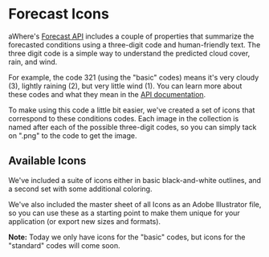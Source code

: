 # Forecast Icons

aWhere's [Forecast API](http://developer.awhere.com/api/reference/forecast) includes a couple of properties that summarize the forecasted conditions using a three-digit code and human-friendly text. The three digit code is a simple way to understand the predicted cloud cover, rain, and wind. 

For example, the code 321 (using the "basic" codes) means it's very cloudy (3), lightly raining (2), but very little wind (1).  You can learn more about these codes and what they mean in the [API documentation](http://developer.awhere.com/api/reference/forecast#conditions-codes-and-text).

To make using this code a little bit easier, we've created a set of icons that correspond to these conditions codes. Each image in the collection is named after each of the possible three-digit codes, so you can simply tack on ".png" to the code to get the image. 

## Available Icons 

We've included a suite of icons either in basic black-and-white outlines, and a second set with some additional coloring. 

We've also included the master sheet of all Icons as an Adobe Illustrator file, so you can use these as a starting point to make them unique for your application (or export new sizes and formats). 

**Note:** Today we only have icons for the "basic" codes, but icons for the "standard" codes will come soon.